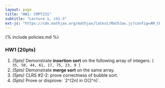 ```yaml
---
layout: page
title: "HW1: CMPT231"
subtitle: "Lecture 1, ch1-3"
ext-js: "https://cdn.mathjax.org/mathjax/latest/MathJax.js?config=AM_CHTML"
---
```


{% include policies.md %}

### HW1 (20pts)
1. *(5pts)* Demonstrate **insertion sort** on the following array of integers:
`[ 35, 50, 44, 61, 17, 75, 23, 9 ]`
2. *(5pts)* Demonstrate **merge sort** on the same array.
3. *(5pts)* CLRS #2-2: prove correctness of bubble sort.
4. *(5pts)* Prove or disprove: \`2^(2n) in O(2^n)\`.
